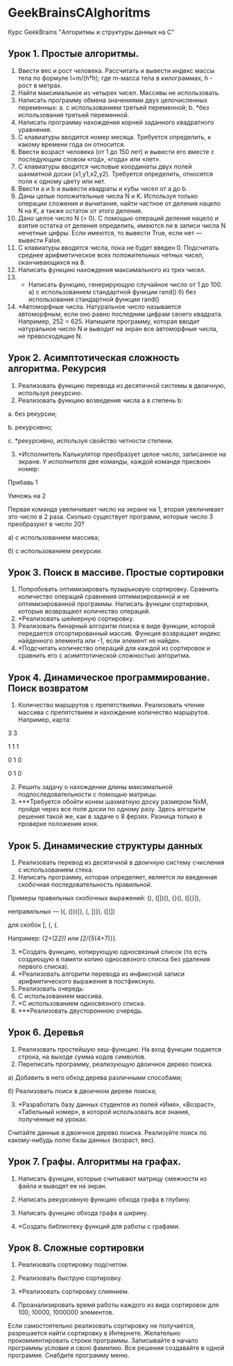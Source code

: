 # GeekBrainsCAlghoritms

Курс GeekBrains "Алгоритмы и структуры данных на С" 

## Урок 1. Простые алгоритмы.

1. Ввести вес и рост человека. Рассчитать и вывести индекс массы тела по формуле I=m/(h*h); где m-масса тела в килограммах, h - рост в метрах.
2. Найти максимальное из четырех чисел. Массивы не использовать.
3. Написать программу обмена значениями двух целочисленных переменных:
a. с использованием третьей переменной;
b. *без использования третьей переменной.
4. Написать программу нахождения корней заданного квадратного уравнения.
5. С клавиатуры вводится номер месяца. Требуется определить, к какому времени года он относится.
6. Ввести возраст человека (от 1 до 150 лет) и вывести его вместе с последующим словом «год», «года» или «лет».
7. С клавиатуры вводятся числовые координаты двух полей шахматной доски (x1,y1,x2,y2). Требуется определить, относятся поля к одному цвету или нет.
8. Ввести a и b и вывести квадраты и кубы чисел от a до b.
9. Даны целые положительные числа N и K. Используя только операции сложения и вычитания, найти частное от деления нацело N на K, а также остаток от этого деления.
10. Дано целое число N (> 0). С помощью операций деления нацело и взятия остатка от деления определить, имеются ли в записи числа N нечетные цифры. Если имеются, то вывести True, если нет — вывести False.
11. С клавиатуры вводятся числа, пока не будет введен 0. Подсчитать среднее арифметическое всех положительных четных чисел, оканчивающихся на 8.
12. Написать функцию нахождения максимального из трех чисел.
13. * Написать функцию, генерирующую случайное число от 1 до 100.
а) с использованием стандартной функции rand()
б) без использования стандартной функции rand()
14. *Автоморфные числа. Натуральное число называется автоморфным, если оно равно последним цифрам своего квадрата. Например, 252 = 625. Напишите программу, которая вводит натуральное число N и выводит на экран все автоморфные числа, не превосходящие N.

## Урок 2. Асимптотическая сложность алгоритма. Рекурсия

1. Реализовать функцию перевода из десятичной системы в двоичную, используя рекурсию.
2. Реализовать функцию возведения числа a в степень b:

a. без рекурсии;

b. рекурсивно;

c. *рекурсивно, используя свойство четности степени.

3. *Исполнитель Калькулятор преобразует целое число, записанное на экране. У исполнителя две команды, каждой команде присвоен номер:

Прибавь 1

Умножь на 2

Первая команда увеличивает число на экране на 1, вторая увеличивает это число в 2 раза. Сколько существует программ, которые число 3 преобразуют в число 20?

а) с использованием массива;

б) с использованием рекурсии.

## Урок 3. Поиск в массиве. Простые сортировки

1. Попробовать оптимизировать пузырьковую сортировку. Сравнить количество операций сравнения оптимизированной и не оптимизированной программы. Написать функции сортировки, которые возвращают количество операций.
2. *Реализовать шейкерную сортировку.
3. Реализовать бинарный алгоритм поиска в виде функции, которой передается отсортированный массив. Функция возвращает индекс найденного элемента или -1, если элемент не найден.
4. *Подсчитать количество операций для каждой из сортировок и сравнить его с асимптотической сложностью алгоритма.

## Урок 4. Динамическое программирование. Поиск возвратом

1. Количество маршрутов с препятствиями. Реализовать чтение массива с препятствием и нахождение количество маршрутов. Например, карта:

3 3

1 1 1

0 1 0

0 1 0

2. Решить задачу о нахождении длины максимальной подпоследовательности с помощью матрицы.
3. ***Требуется обойти конем шахматную доску размером NxM, пройдя через все поля доски по одному разу. Здесь алгоритм решения такой же, как в задаче о 8 ферзях. Разница только в проверке положения коня.

## Урок 5. Динамические структуры данных

1. Реализовать перевод из десятичной в двоичную систему счисления с использованием стека.
2. Написать программу, которая определяет, является ли введенная скобочная последовательность правильной. 

Примеры правильных скобочных выражений: (), ([])(), {}(), ([{}]), 

неправильных — )(, ())({), (, ])}), ([(]) 

для скобок [, (, {.

Например: (2+(2*2)) или [2/{5*(4+7)}].

3. *Создать функцию, копирующую односвязный список (то есть создающую в памяти копию односвязного списка без удаления первого списка).
4. *Реализовать алгоритм перевода из инфиксной записи арифметического выражения в постфиксную.
5. Реализовать очередь:
1. С использованием массива.
2. *С использованием односвязного списка.
6. ***Реализовать двустороннюю очередь.

## Урок 6. Деревья

1. Реализовать простейшую хеш-функцию. На вход функции подается строка, на выходе сумма кодов символов.
2. Переписать программу, реализующую двоичное дерево поиска.

а) Добавить в него обход дерева различными способами;

б) Реализовать поиск в двоичном дереве поиска;

3. *Разработать базу данных студентов из полей «Имя», «Возраст», «Табельный номер», в которой использовать все знания, полученные на уроках.

Считайте данные в двоичное дерево поиска. Реализуйте поиск по какому-нибудь полю базы данных (возраст, вес).

## Урок 7. Графы. Алгоритмы на графах.

1. Написать функции, которые считывают матрицу смежности из файла и выводят ее на экран.

2. Написать рекурсивную функцию обхода графа в глубину.

3. Написать функцию обхода графа в ширину.

4. *Создать библиотеку функций для работы с графами.

## Урок 8. Сложные сортировки

1. Реализовать сортировку подсчетом.

2. Реализовать быструю сортировку.

3. *Реализовать сортировку слиянием.

4. Проанализировать время работы каждого из вида сортировок для 100, 10000, 1000000 элементов.

Если самостоятельно реализовать сортировку не получается, разрешается найти сортировку в Интернете. Желательно прокомментировать строки программы. Записывайте в начало программы условие и свою фамилию. Все решения создавайте в одной программе. Снабдите программу меню.
